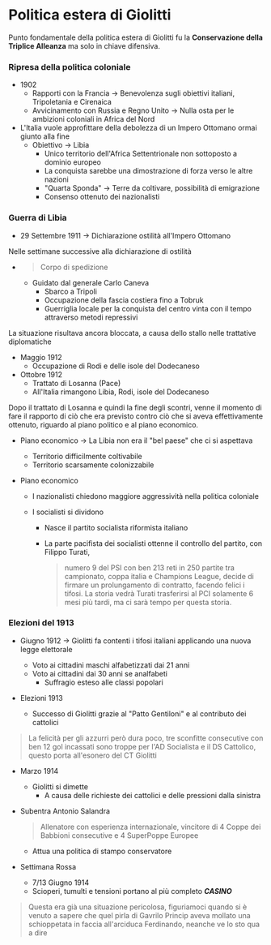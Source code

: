 # Politica estera di Giolitti

Punto fondamentale della politica estera di Giolitti fu la **Conservazione della Triplice Alleanza** ma solo in chiave difensiva.

### Ripresa della politica coloniale

- 1902
  - Rapporti con la Francia -> Benevolenza sugli obiettivi italiani, Tripoletania e Cirenaica
  - Avvicinamento con Russia e Regno Unito -> Nulla osta per le ambizioni coloniali in Africa del Nord
- L'Italia vuole approfittare della debolezza di un Impero Ottomano ormai giunto alla fine
  - Obiettivo -> Libia
    - Unico territorio dell'Africa Settentrionale non sottoposto a dominio europeo
    - La conquista sarebbe una dimostrazione di forza verso le altre nazioni
    - "Quarta Sponda" -> Terre da coltivare, possibilità di emigrazione
    - Consenso ottenuto dei nazionalisti



### Guerra di Libia

- 29 Settembre 1911 -> Dichiarazione ostilità all'Impero Ottomano

Nelle settimane successive alla dichiarazione di ostilità

- > Corpo di spedizione

  - Guidato dal generale Carlo Caneva
    - Sbarco a Tripoli
    - Occupazione della fascia costiera fino a Tobruk 
    - Guerriglia locale per la conquista del centro vinta con il tempo attraverso metodi repressivi

La situazione risultava ancora bloccata, a causa dello stallo nelle trattative diplomatiche

- Maggio 1912
  - Occupazione di Rodi e delle isole del Dodecaneso
- Ottobre 1912
  - Trattato di Losanna (Pace)
  - All'Italia rimangono Libia, Rodi, isole del Dodecaneso



Dopo il trattato di Losanna e quindi la fine degli scontri, venne il momento di fare il rapporto di ciò che era previsto contro ciò che si aveva effettivamente ottenuto, riguardo al piano politico e al piano economico.

- Piano economico -> La Libia non era il "bel paese" che ci si aspettava

  - Territorio difficilmente coltivabile
  - Territorio scarsamente colonizzabile

- Piano economico

  - I nazionalisti chiedono maggiore aggressività nella politica coloniale

  - I socialisti si dividono

    - Nasce il partito socialista riformista italiano

    - La parte pacifista dei socialisti ottenne il controllo del partito, con Filippo Turati, 

      > numero 9 del PSI con ben 213 reti in 250 partite tra campionato, coppa italia e Champions League, decide di firmare un prolungamento di contratto, facendo felici i tifosi. La storia vedrà Turati trasferirsi al PCI solamente 6 mesi più tardi, ma ci sarà tempo per questa storia.



### Elezioni del 1913

- Giugno 1912 -> Giolitti fa contenti i tifosi italiani applicando una nuova legge elettorale
  - Voto ai cittadini maschi alfabetizzati dai 21 anni
  - Voto ai cittadini dai 30 anni se analfabeti
    - Suffragio esteso alle classi popolari



- Elezioni 1913
  - Successo di Giolitti grazie al "Patto Gentiloni" e al contributo dei cattolici

> La felicità per gli azzurri però dura poco, tre sconfitte consecutive con ben 12 gol incassati sono troppe per l'AD Socialista e il DS Cattolico, questo porta all'esonero del CT Giolitti

- Marzo 1914
  - Giolitti si dimette
    - A causa delle richieste dei cattolici e delle pressioni dalla sinistra

- Subentra Antonio Salandra

  > Allenatore con esperienza internazionale, vincitore di 4 Coppe dei Babbioni consecutive e 4 SuperPoppe Europee

  - Attua una politica di stampo conservatore

- Settimana Rossa
  - 7/13 Giugno 1914
  - Scioperi, tumulti e tensioni portano al più completo ***CASINO***

> Questa era già una situazione pericolosa, figuriamoci quando si è venuto a sapere che quel pirla di Gavrilo Princip aveva mollato una schioppetata in faccia all'arciduca Ferdinando, neanche ve lo sto qua a dire